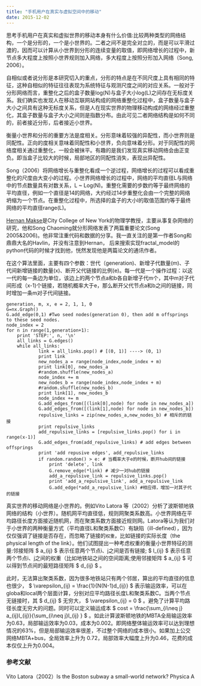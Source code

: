 ```yaml
---
title: "手机用户在真实与虚拟空间中的移动"
date: 2015-12-02
---
```


思考手机用户在真实和虚拟世界的移动本身有什么价值:比较两种类型的网络结构，一个是分形的，一个是小世界的。二者之间不是完全对立的，而是可以平滑过渡的，因而可以计算从小世界到分形的连续变量的取值，即网络增长的过程中，新节点多大程度上按照小世界规则加入网络，多大程度上按照分形加入网络（Song, 2006）。

<!--more-->

自相似或者说分形是本研究切入的重点，分形的特点是在不同尺度上具有相同的特征，这种自相似的特征往往表现为系统特征与观测尺度之间的对应关系。一般对于分形网络而言，重整化之后的盒子数量log(N)与盒子大小log(L)之间存在无标度关系。我们确实也发现人在移动互联网站构成的网络重整化过程中，盒子数量与盒子大小之间具有这种无标度关系，但是人在现实世界的物理移动构成的网络经过重整化，其盒子数量与盒子大小之间则是指数分布。由此可见二者网络结构是如何不同的，前者接近分形，后者接近小世界。

衡量小世界和分形的重要方法是度相关。分形意味着较强的异配性，而小世界则是同配性。正向的度相关意味着同配性和小世界，负向意味着分形。对于同配性的网络度相关通过重整化，一般会被抹平。有趣的是我们发现真实移动网络会由正变负。即当盒子比较大的时候，局部地区的同配性消失，表现出异配性。

Song（2006）将网络增长与重整化看成一个逆过程，网络增长的过程可以看成重整化的尺度由大变小的过程。小世界网络增长的过程中，网络的平均直径L与网络中的节点数量具有对数关系，L ~ Log(N)。重整化需要的步数约等于最终网络的平均直径，例如一个直径是14的网络，大约经过14步重整化会由一个完整的网络坍缩为一个节点。在重整化过程中，所选择的盒子的大小l的取值范围约等于最终网络的平均直径range(L)。

[Hernan Makse](http://www-levich.engr.ccny.cuny.edu/webpage/hmakse/
)是City College of New York的物理学教授，主要从事复杂网络的研究，他和Song Chaoming就分形网络发表了两篇重要论文(Song 2005&2006)。他非常注重代码和数据的分享。我一直关注的是第一作者Song和鼎鼎大名的Havlin，并没有注意到Hernan， 后来搜索实现fractal_model的python代码的时候才找到他，恍然发现他是两篇论文的通讯作者。

在这个算法里面，主要有四个参数：世代（generation)、新增子代数量(m)、子代间新增链接的数量(x)、断开父代链接的比例(e)。每一代是一个操作过程：以这一代的每一条边为单位，该边上的两个节点a和b各自新增子代m个，其中m对子代间形成（x-1)个链接，若随机概率大于e，那么断开父代节点a和b之间的链接，同时增加一条m对子代间链接。


    generation, m, x, e = 2, 1, 1, 0
    G=nx.Graph()
    G.add_edge(0,1) #Two seed nodes(generation 0), then add m offsprings to these seed nodes.
    node_index = 2
    for n in range(1,generation+1):
        print 'STEP:', n, '\n'
        all_links = G.edges()
        while all_links:
                link = all_links.pop() # [(0, 1)] ----> (0, 1)
                print link
                new_nodes_a = range(node_index,node_index + m)
                print link[0], new_nodes_a
                #random.shuffle(new_nodes_a)
                node_index += m
                new_nodes_b = range(node_index,node_index + m)
                #random.shuffle(new_nodes_b)
                print link[1], new_nodes_b
                node_index += m
                G.add_edges_from([(link[0],node) for node in new_nodes_a])
                G.add_edges_from([(link[1],node) for node in new_nodes_b])
                repulsive_links = zip(new_nodes_a,new_nodes_b) # 相斥的的链接
                print repulsive_links
                add_repulsive_links = [repulsive_links.pop() for i in range(x-1)]
                G.add_edges_from(add_repulsive_links) # add edges between offsprings
                print 'add repusive edges', add_repulsive_links
                if random.random() > e: # 当概率大于e的时候，断开hub间的链接
                    print 'delete', link
                    G.remove_edge(*link) # 减少一对hub的链接
                    add_a_repulsive_link = repulsive_links.pop()
                    print 'add_a_repulsive_link', add_a_repulsive_link
                    G.add_edge(*add_a_repulsive_link) #相应得，增加一对其子代的链接

真实世界的移动网络是小世界的。例如Vito Latora 等（2002）分析了波斯顿地铁网络的结构（小世界）。随机网平均直径低，规则网聚类系数高。小世界网络在平均路径长度方面接近随机网，而在聚类系数方面接近规则网。Latora等认为我们对于小世界的两种衡量方式（平均直径L和聚类系数C）有缺陷（ill-defined），因为仅仅强调了链接是否存在，而忽略了链接的`权重`，比如链接的实际长度（the physical length of the link）。他们试图提出一种考虑权重的衡量小世界特征的测量:邻接矩阵 $ a_{ij} $ 表示任意两个节点i、j之间是否有链接; $ l_{ij} $  表示任意两个节点i、j之间的权重（比如地铁站之间的空间距离;使用邻接矩阵  $ a_{ij} $  可以得到节点间的最短路径矩阵  $ d_{ij} $ 。

此时，无法算出聚类系数，因为很多地铁站只有两个邻居，算出的平均直径的信息也很少， $ \varepsilon_{ij} = \frac{1}{N(N-1)d_{ij}}  $  表示输运效率，可以在globa和local两个层面计算，分别对应平均路径长度L和聚类系数C。当两个节点无链接时，其 $ d_{ij} $ 无穷大， $ \varepsilon_{ij} = 0 $ 。避免了计算平均路径长度无穷大的问题。同时可以定义输运成本 $ cost = \frac{\sum_{i\neq j} a_{ij}l_{ij}}{\sum_{i\neq j}l_{ij} } $ 。如此计算波斯顿地铁的MBTA全局输运效率为0.63，局部输运效率为0.03，成本为0.002。即网络整体输运效率可以达到理想情况的63%，但是局部输运效率很差，不过整个网络的成本很小。如果加上公交网络MBTA+bus，全局效率上升为 0.72，局部效率大幅度上升为0.46，花费的成本仅仅上升为0.004。


### 参考文献
Vito Latora（2002）Is the Boston subway a small-world network? Physica A
